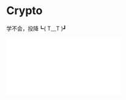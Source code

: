 # Crypto

学不会，投降┗( T﹏T )┛

<object data="slide.pdf" type="application/pdf" width="100%" height="800">
    <embed src="slide.pdf" type="application/pdf" />
</object>
